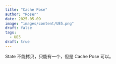 ```yaml
---
title: "Cache Pose"
author: "Roser"
date: 2025-05-09
image: "images/content/UE5.png"
draft: false
tags:
  - UE5
draft: true
---
```

State 不能拷贝，只能有一个，但是 Cache Pose 可以。